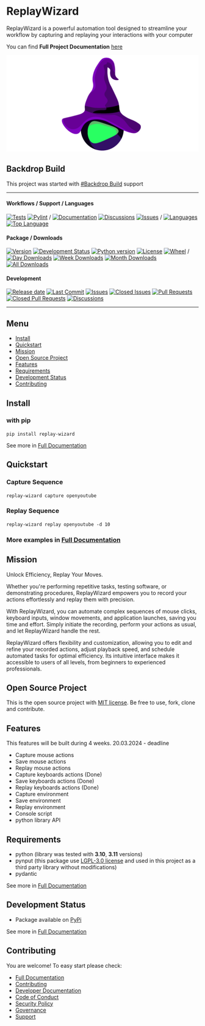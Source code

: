 # ReplayWizard

ReplayWizard is a powerful automation tool designed to streamline your workflow by capturing and replaying your 
interactions with your computer 

You can find **Full Project Documentation** [here][documentation_path]

![ReplayWizard logo](https://github.com/quillcraftsman/replay-wizard/blob/main/image.png)

## Backdrop Build

This project was started with [#Backdrop Build](https://backdropbuild.com/v3/replay-wizard) support

<hr>

#### Workflows / Support / Languages
[![Tests](https://github.com/quillcraftsman/replay-wizard/actions/workflows/run-tests.yml/badge.svg?branch=main)](https://github.com/quillcraftsman/replay-wizard/actions/workflows/run-tests.yml)
[![Pylint](https://github.com/quillcraftsman/replay-wizard/actions/workflows/lint.yml/badge.svg?branch=main)](https://github.com/quillcraftsman/replay-wizard/actions/workflows/lint.yml)
/
[![Documentation](https://img.shields.io/badge/docs-0094FF.svg)][documentation_path]
[![Discussions](https://img.shields.io/badge/discussions-ff0068.svg)](https://github.com/quillcraftsman/replay-wizard/discussions/)
[![Issues](https://img.shields.io/badge/issues-11AE13.svg)](https://github.com/quillcraftsman/replay-wizard/issues/)
/
[![Languages](https://img.shields.io/github/languages/count/quillcraftsman/replay-wizard)](https://github.com/quillcraftsman/replay-wizard)
[![Top Language](https://img.shields.io/github/languages/top/quillcraftsman/replay-wizard)](https://github.com/quillcraftsman/replay-wizard)

#### Package / Downloads
[![Version](https://img.shields.io/pypi/v/replay-wizard.svg)](https://pypi.python.org/pypi/replay-wizard/)
[![Development Status](https://img.shields.io/pypi/status/replay-wizard.svg)](https://pypi.python.org/pypi/replay-wizard)
[![Python version](https://img.shields.io/pypi/pyversions/replay-wizard.svg)](https://pypi.python.org/pypi/replay-wizard/)
[![License](https://img.shields.io/pypi/l/replay-wizard)](https://github.com/quillcraftsman/replay-wizardblob/main/LICENSE)
[![Wheel](https://img.shields.io/pypi/wheel/replay-wizard.svg)](https://pypi.python.org/pypi/replay-wizard/)
/
[![Day Downloads](https://img.shields.io/pypi/dd/replay-wizard)](https://pepy.tech/project/replay-wizard)
[![Week Downloads](https://img.shields.io/pypi/dw/replay-wizard)](https://pepy.tech/project/replay-wizard)
[![Month Downloads](https://img.shields.io/pypi/dm/replay-wizard)](https://pepy.tech/project/replay-wizard)
[![All Downloads](https://img.shields.io/pepy/dt/replay-wizard)](https://pepy.tech/project/replay-wizard)

#### Development
[![Release date](https://img.shields.io/github/release-date/quillcraftsman/replay-wizard
)](https://github.com/quillcraftsman/replay-wizard/releases)
[![Last Commit](https://img.shields.io/github/last-commit/quillcraftsman/replay-wizard/main
)](https://github.com/quillcraftsman/replay-wizard)
[![Issues](https://img.shields.io/github/issues/quillcraftsman/replay-wizard
)](https://github.com/quillcraftsman/replay-wizard/issues/)
[![Closed Issues](https://img.shields.io/github/issues-closed/quillcraftsman/replay-wizard
)](https://github.com/quillcraftsman/replay-wizard/issues/)
[![Pull Requests](https://img.shields.io/github/issues-pr/quillcraftsman/replay-wizard
)](https://github.com/quillcraftsman/replay-wizard/pulls)
[![Closed Pull Requests](https://img.shields.io/github/issues-pr-closed-raw/quillcraftsman/replay-wizard
)](https://github.com/quillcraftsman/replay-wizard/pulls)
[![Discussions](https://img.shields.io/github/discussions/quillcraftsman/replay-wizard
)](https://github.com/quillcraftsman/replay-wizard/discussions/)

[//]: # (#### Repository Stats)

[//]: # ([![Stars]&#40;https://img.shields.io/github/stars/quillcraftsman/replay-wizard)

[//]: # (&#41;]&#40;https://github.com/quillcraftsman/replay-wizard&#41;)

[//]: # ([![Contributors]&#40;https://img.shields.io/github/contributors/quillcraftsman/replay-wizard)

[//]: # (&#41;]&#40;https://github.com/quillcraftsman/replay-wizardgraphs/contributors&#41;)

[//]: # ([![Forks]&#40;https://img.shields.io/github/forks/quillcraftsman/replay-wizard)

[//]: # (&#41;]&#40;https://github.com/quillcraftsman/replay-wizard&#41;)

<hr>

## Menu

- [Install](#install)
- [Quickstart](#quickstart)
- [Mission](#mission)
- [Open Source Project](#open-source-project)
- [Features](#features)
- [Requirements](#requirements)
- [Development Status](#development-status)
- [Contributing](#contributing)

## Install

### with pip

```commandline
pip install replay-wizard
```

See more in [Full Documentation](https://replaywizard.craftsman.lol/install.html)

## Quickstart

### Capture Sequence

```commandline
replay-wizard capture openyoutube 
```

### Replay Sequence

```commandline
replay-wizard replay openyoutube -d 10
```

### More examples in [Full Documentation][documentation_path]

## Mission

Unlock Efficiency, Replay Your Moves.

Whether you're performing repetitive tasks, testing software, or demonstrating procedures, 
ReplayWizard empowers you to record your actions effortlessly and replay them with precision.

With ReplayWizard, you can automate complex sequences of mouse clicks, keyboard inputs, window movements, and application launches, 
saving you time and effort. Simply initiate the recording, perform your actions as usual, and let ReplayWizard handle the rest.

ReplayWizard offers flexibility and customization, allowing you to edit and refine your recorded actions, adjust playback speed,
and schedule automated tasks for optimal efficiency. Its intuitive interface makes it accessible to users of all levels, 
from beginners to experienced professionals.

## Open Source Project

This is the open source project with [MIT license](LICENSE). 
Be free to use, fork, clone and contribute.

## Features

This features will be built during 4 weeks.
20.03.2024 - deadline

- Capture mouse actions
- Save mouse actions
- Replay mouse actions
- Capture keyboards actions (Done)
- Save keyboards actions (Done)
- Replay keyboards actions (Done)
- Capture environment 
- Save environment 
- Replay environment
- Console script
- python library API

## Requirements

- python (library was tested with **3.10**, **3.11** versions)
- pynput (this package use [LGPL-3.0 license](https://github.com/moses-palmer/pynput/blob/master/COPYING.LGPL) and used in this project as a third party library without modifications)
- pydantic

See more in [Full Documentation](https://replaywizard.craftsman.lol/about.html#requirements)

## Development Status

- Package available on [PyPi](https://pypi.org/project/replay-wizard/)

See more in [Full Documentation](https://replaywizard.craftsman.lol/about.html#development-status)

## Contributing

You are welcome! To easy start please check:
- [Full Documentation][documentation_path]
- [Contributing](CONTRIBUTING.md)
- [Developer Documentation](https://replaywizard.craftsman.lol/dev_documentation.html)
- [Code of Conduct](CODE_OF_CONDUCT.md)
- [Security Policy](SECURITY.md)
- [Governance](GOVERNANCE.md)
- [Support](SUPPORT.md)

[documentation_path]: https://replaywizard.craftsman.lol